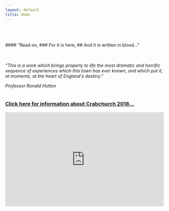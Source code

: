 ```yaml
---
layout: default
title: Home       
---
```


<br>
<br>
<br>
#### "Read on,
### For it is here,
## And it is written in blood..."

<br>
<br>
<br>

_“This is a work which brings properly to life the most dramatic and horrific sequence of experiences which this town has ever known, and which put it, at  moments, at the heart of England's destiny.”_

_Professor Ronald Hutton_
<br>
<br>
### [Click here for information about Crabchurch 2018...](https://crabchurchconspiracy.wordpress.com/)

<iframe width="100%" height="300" scrolling="no" frameborder="no" allow="autoplay" src="https://w.soundcloud.com/player/?url=https%3A//api.soundcloud.com/tracks/397125033&amp;color=%23ff5500&amp;auto_play=false&amp;hide_related=false&amp;show_comments=true&amp;show_user=true&amp;show_reposts=false&amp;show_teaser=true&amp;visual=true"></iframe>

